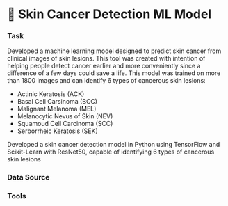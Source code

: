 # 🦠 Skin Cancer Detection ML Model

### Task
Developed a machine learning model designed to predict skin cancer from clinical images of skin lesions. This tool was created with intention of helping people detect cancer earlier and more conveniently since a difference of a few days could save a life. This model was trained on more than 1800 images and can identify 6 types of cancerous skin lesions:
- Actinic Keratosis (ACK)
- Basal Cell Carsinoma (BCC)
- Malignant Melanoma (MEL)
- Melanocytic Nevus of Skin (NEV)
- Squamoud Cell Carcinoma (SCC)
- Serborrheic Keratosis (SEK)

  



Developed a skin cancer detection model in Python using TensorFlow and Scikit-Learn with ResNet50, capable of identifying 6 types of cancerous skin lesions
### Data Source


### Tools
